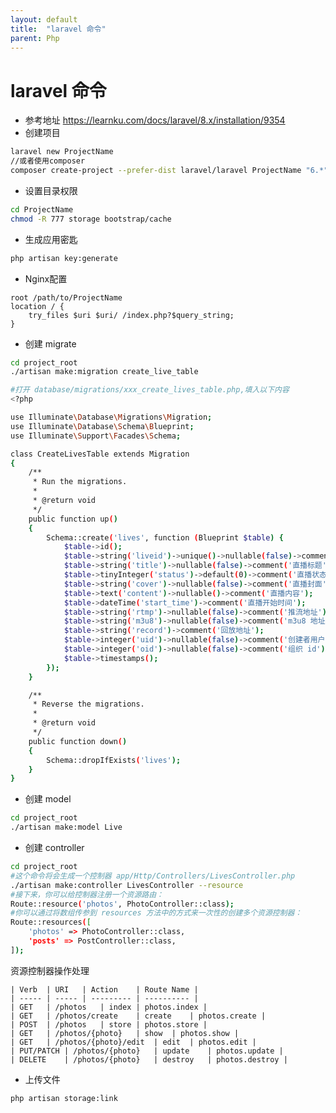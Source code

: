 ```yaml
---
layout: default
title:  "laravel 命令"
parent: Php
---
```


# laravel 命令
- 参考地址 https://learnku.com/docs/laravel/8.x/installation/9354
- 创建项目

```bash
laravel new ProjectName
//或者使用composer
composer create-project --prefer-dist laravel/laravel ProjectName "6.*"
```

- 设置目录权限
```bash
cd ProjectName
chmod -R 777 storage bootstrap/cache
```
- 生成应用密匙
```bash
php artisan key:generate
```
- Nginx配置
```nginx
root /path/to/ProjectName
location / {
    try_files $uri $uri/ /index.php?$query_string;
}
```
- 创建 migrate

```bash
cd project_root
./artisan make:migration create_live_table

#打开 database/migrations/xxx_create_lives_table.php,填入以下内容
<?php

use Illuminate\Database\Migrations\Migration;
use Illuminate\Database\Schema\Blueprint;
use Illuminate\Support\Facades\Schema;

class CreateLivesTable extends Migration
{
    /**
     * Run the migrations.
     *
     * @return void
     */
    public function up()
    {
        Schema::create('lives', function (Blueprint $table) {
            $table->id();
            $table->string('liveid')->unique()->nullable(false)->comment('对外展示的直播 id');
            $table->string('title')->nullable(false)->comment('直播标题');
            $table->tinyInteger('status')->default(0)->comment('直播状态');//0 预约 1 直播中 2 直播结束 3 回放
            $table->string('cover')->nullable(false)->comment('直播封面');
            $table->text('content')->nullable()->comment('直播内容');
            $table->dateTime('start_time')->comment('直播开始时间');
            $table->string('rtmp')->nullable(false)->comment('推流地址');
            $table->string('m3u8')->nullable(false)->comment('m3u8 地址');
            $table->string('record')->comment('回放地址');
            $table->integer('uid')->nullable(false)->comment('创建者用户 id');
            $table->integer('oid')->nullable(false)->comment('组织 id');
            $table->timestamps();
        });
    }

    /**
     * Reverse the migrations.
     *
     * @return void
     */
    public function down()
    {
        Schema::dropIfExists('lives');
    }
}


```
- 创建 model

```bash
cd project_root
./artisan make:model Live
```
- 创建 controller
```bash
cd project_root
#这个命令将会生成一个控制器 app/Http/Controllers/LivesController.php
./artisan make:controller LivesController --resource
#接下来，你可以给控制器注册一个资源路由：
Route::resource('photos', PhotoController::class);
#你可以通过将数组传参到 resources 方法中的方式来一次性的创建多个资源控制器：
Route::resources([
    'photos' => PhotoController::class,
    'posts' => PostController::class,
]);
```
资源控制器操作处理

	| Verb	| URI	| Action	| Route Name |
	| ----- | ----- | --------- | ---------- |
	| GET	| /photos	| index	| photos.index |
	| GET	| /photos/create	| create	| photos.create |
	| POST	| /photos	| store	| photos.store |
	| GET	| /photos/{photo}	| show	| photos.show |
	| GET	| /photos/{photo}/edit	| edit	| photos.edit |
	| PUT/PATCH	| /photos/{photo}	| update	| photos.update |
	| DELETE	| /photos/{photo}	| destroy	| photos.destroy |

- 上传文件

```bash
php artisan storage:link

```
